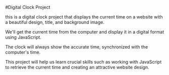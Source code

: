 #Digital Clock Project

this is a digital clock project that displays the current time on a website with a beautiful design, title, and background image. 

We'll get the current time from the computer and display it in a digital format using JavaScript.

The clock will always show the accurate time, synchronized with the computer's time. 

This project will help us learn crucial skills such as working with JavaScript to retrieve the current time and creating an attractive website design.